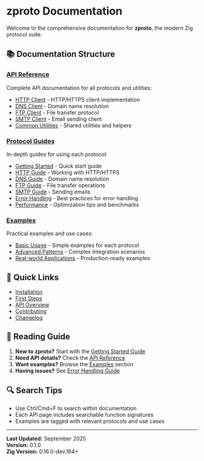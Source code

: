 # zproto Documentation

Welcome to the comprehensive documentation for **zproto**, the modern Zig protocol suite.

## 📚 Documentation Structure

### [API Reference](./api/)
Complete API documentation for all protocols and utilities:
- [HTTP Client](./api/http.md) - HTTP/HTTPS client implementation
- [DNS Client](./api/dns.md) - Domain name resolution
- [FTP Client](./api/ftp.md) - File transfer protocol
- [SMTP Client](./api/smtp.md) - Email sending client
- [Common Utilities](./api/common.md) - Shared utilities and helpers

### [Protocol Guides](./guides/)
In-depth guides for using each protocol:
- [Getting Started](./guides/getting-started.md) - Quick start guide
- [HTTP Guide](./guides/http-guide.md) - Working with HTTP/HTTPS
- [DNS Guide](./guides/dns-guide.md) - Domain name resolution
- [FTP Guide](./guides/ftp-guide.md) - File transfer operations
- [SMTP Guide](./guides/smtp-guide.md) - Sending emails
- [Error Handling](./guides/error-handling.md) - Best practices for error handling
- [Performance](./guides/performance.md) - Optimization tips and benchmarks

### [Examples](./examples/)
Practical examples and use cases:
- [Basic Usage](./examples/basic-usage.md) - Simple examples for each protocol
- [Advanced Patterns](./examples/advanced-patterns.md) - Complex integration scenarios
- [Real-world Applications](./examples/real-world.md) - Production-ready examples

## 🚀 Quick Links

- [Installation](./guides/getting-started.md#installation)
- [First Steps](./guides/getting-started.md#first-steps)
- [API Overview](./api/README.md)
- [Contributing](../CONTRIBUTING.md)
- [Changelog](../CHANGELOG.md)

## 📖 Reading Guide

1. **New to zproto?** Start with the [Getting Started Guide](./guides/getting-started.md)
2. **Need API details?** Check the [API Reference](./api/)
3. **Want examples?** Browse the [Examples](./examples/) section
4. **Having issues?** See [Error Handling Guide](./guides/error-handling.md)

## 🔍 Search Tips

- Use Ctrl/Cmd+F to search within documentation
- Each API page includes searchable function signatures
- Examples are tagged with relevant protocols and use cases

---

**Last Updated:** September 2025  
**Version:** 0.1.0  
**Zig Version:** 0.16.0-dev.164+